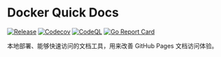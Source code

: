 # Docker Quick Docs

[![Release](https://github.com/soulteary/docker-quick-docs/actions/workflows/release.yaml/badge.svg)](https://github.com/soulteary/docker-quick-docs/actions/workflows/release.yaml) [![Codecov](https://github.com/soulteary/docker-quick-docs/actions/workflows/codecov.yml/badge.svg)](https://github.com/soulteary/docker-quick-docs/actions/workflows/codecov.yml) [![CodeQL](https://github.com/soulteary/docker-quick-docs/actions/workflows/codeql.yml/badge.svg)](https://github.com/soulteary/docker-quick-docs/actions/workflows/codeql.yml) [![Go Report Card](https://goreportcard.com/badge/github.com/soulteary/docker-quick-docs)](https://goreportcard.com/report/github.com/soulteary/docker-quick-docs)

本地部署、能够快速访问的文档工具，用来改善 GitHub Pages 文档访问体验。
